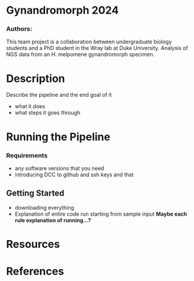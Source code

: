 # Gynandromorph 2024
### Authors: 
This team project is a collaboration between undergraduate biology students and a PhD student in the Wray lab at Duke University. 
Analysis of NGS data from an H. melpomene gynandromorph specimen. 

# Description
Describe the pipeline and the end goal of it 
- what it does
- what steps it goes through 

# Running the Pipeline
### Requirements
- any software versions that you need
- introducing DCC to github and ssh keys and that 
## Getting Started
- downloading everything
- Explanation of entire code run starting from sample input
**Maybe each rule explanation of running...?**

# Resources

# References